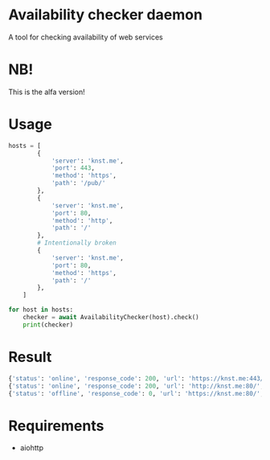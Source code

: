 # Availability checker daemon

A tool for checking availability of web services

# NB!
This is the alfa version!

# Usage
```python
hosts = [
        {
            'server': 'knst.me',
            'port': 443,
            'method': 'https',
            'path': '/pub/'
        },
        {
            'server': 'knst.me',
            'port': 80,
            'method': 'http',
            'path': '/'
        },
        # Intentionally broken
        {
            'server': 'knst.me',
            'port': 80,
            'method': 'https',
            'path': '/'
        },
    ]

for host in hosts:
    checker = await AvailabilityChecker(host).check()
    print(checker)
```

# Result
```python
{'status': 'online', 'response_code': 200, 'url': 'https://knst.me:443/pub/', 'method': 'GET', 'content_type': 'text/html', 'content_length': None}
{'status': 'online', 'response_code': 200, 'url': 'http://knst.me:80/', 'method': 'GET', 'content_type': 'text/html', 'content_length': None}
{'status': 'offline', 'response_code': 0, 'url': 'https://knst.me:80/', 'method': '', 'content_type': '', 'content_length': ''}
```

# Requirements
- aiohttp